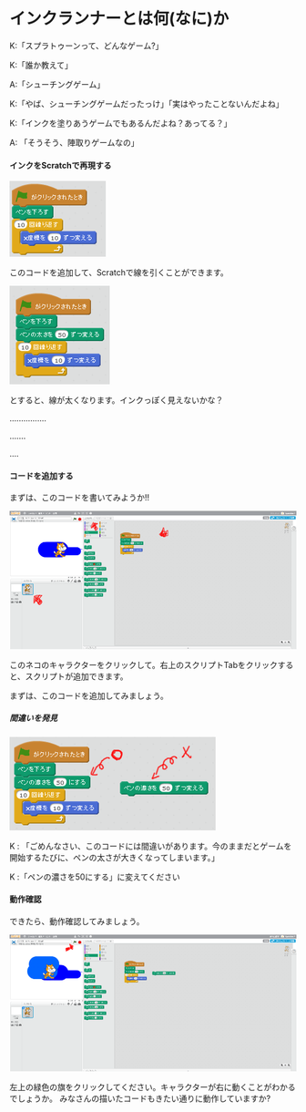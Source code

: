 # インクランナーとは何(なに)か


K:「スプラトゥーンって、どんなゲーム?」

K:「誰か教えて」

A:「シューチングゲーム」

K:「やば、シューチングゲームだったっけ」「実はやったことないんだよね」

K:「インクを塗りあうゲームでもあるんだよね？あってる？」

A: 「そうそう、陣取りゲームなの」


#### インクをScratchで再現する
![](draw_line.png)

このコードを追加して、Scratchで線を引くことができます。

![](draw_line_002.png)

とすると、線が太くなります。インクっぽく見えないかな？

................

.......

....


#### コードを追加する
まずは、このコードを書いてみようか!!

![](draw_line_003a.png)

このネコのキャラクターをクリックして。右上のスクリプトTabをクリックすると、スクリプトが追加できます。

まずは、このコードを追加してみましょう。


##### 間違いを発見

![](draw_line_004.png)

K : 「ごめんなさい、このコードには間違いがあります。今のままだとゲームを開始するたびに、ペンの太さが大きくなってしまいます。」

K :「ペンの濃さを50にする」に変えてください


#### 動作確認

できたら、動作確認してみましょう。

![](draw_line_005.png)

左上の緑色の旗をクリックしてください。キャラクターが右に動くことがわかるでしょうか。
みなさんの描いたコードもきたい通りに動作していますか?


